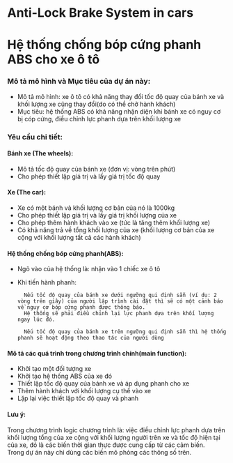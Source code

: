 # Anti-Lock Brake System in cars
# Hệ thống chống bóp cứng phanh ABS cho xe ô tô

<h3>Mô tả mô hình và Mục tiêu của dự án này:</h3>

- Mô tả mô hình: xe ô tô có khả năng thay đổi tốc độ quay của bánh xe và khối lượng xe cũng thay đổi(do có thể chở hành khách)
- Mục tiêu: hệ thống ABS có khả năng nhận diện khi bánh xe có nguy cơ bị cóp cứng, điều chỉnh lực phanh dựa trên khối lượng xe 

<h3>Yêu cầu chi tiết:</h3>

<h4>Bánh xe (The wheels):</h4>

- Mô tả tốc độ quay của bánh xe (đơn vị: vòng trên phút)
- Cho phép thiết lặp giá trị và lấy giá trị tốc độ quay 

<h4>Xe (The car):</h4>

- Xe có một bánh và khối lượng cơ bản của nó là 1000kg
- Cho phép thiết lập giá trị và lấy giá trị khối lượng của xe
- Cho phép thêm hành khách vào xe (tức là tăng thêm khối lượng xe) 
- Có khả năng trả về tổng khối lượng của xe (khối lượng cơ bản của xe cộng với khối lượng tất cả các hành khách)

<h4>Hệ thống chống bóp cứng phanh(ABS):</h4>

- Ngõ vào của hệ thống là: nhận vào 1 chiếc xe ô tô 
- Khi tiến hành phanh: 


        Nếu tốc độ quay của bánh xe dưới ngưỡng qui định sẵn (ví dụ: 2 vòng trên giây) của người lập trình cài đặt thì sẽ có một cảnh báo về nguy cơ bóp cứng phanh được thông báo.
        Hệ thống sẽ phải điều chỉnh lại lực phanh dựa trên khối lượng ngay lúc đó.

        Nếu tốc độ quay của bánh xe trên ngưỡng qui định sẵn thì hệ thống phanh sẽ hoạt động theo thao tác của người dùng

<h4>Mô tả các quá trình trong chương trình chính(main function):</h4>

- Khởi tạo một đối tượng xe 
- Khởi tạo hệ thống ABS của xe đó
- Thiết lập tốc độ quay của bánh xe và áp dụng phanh cho xe  
- Thêm hành khách với khối lượng cụ thể vào xe
- Lặp lại việc thiết lập tốc độ quay và phanh

<h4>Lưu ý:</h4>

Trong chương trình logic chương trình là: việc điều chỉnh lực phanh dựa trên khối lượng tổng của xe cộng với khối lượng người trên xe và tốc độ hiện tại của xe, đó là các biến thời gian thực được cung cấp từ các cảm biến.   
Trong dự án này chỉ dùng các biến mô phỏng các thông số trên.
